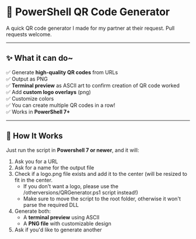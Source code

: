 # 📸 PowerShell QR Code Generator

A quick QR code generator I made for my partner at their request. Pull requests welcome.

---

## ✨ What it can do~

✅ Generate **high-quality QR codes** from URLs   
✅ Output as PNG<br>
✅ **Terminal preview** as ASCII art to confirm creation of QR code worked <br>
✅ Add **custom logo overlays** (png)<br>
✅ Customize colors<br>
✅ You can create multiple QR codes in a row!<br>
✅ Works in **PowerShell 7+**<br>

---

## 🚀 How It Works

Just run the script in **Powershell 7 or newer**, and it will:

1. Ask you for a URL
2. Ask for a name for the output file
3. Check if a logo.png file exists and add it to the center (will be resized to fit in the center.
   - If you don't want a logo, please use the /otherversions/QRGenerator.ps1 script instead!)
   - Make sure to move the script to the root folder, otherwise it won't parse the required DLL 
5. Generate both:
   - A **terminal preview** using ASCII
   - A **PNG file** with customizable design
6. Ask if you'd like to generate another
